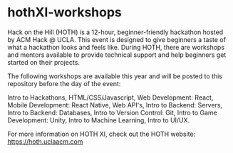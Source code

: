 # hothXI-workshops

Hack on the Hill (HOTH) is a 12-hour, beginner-friendly hackathon hosted by ACM Hack @ UCLA. This event is designed to give beginners a taste of what a hackathon looks and feels like. During HOTH, there are workshops and mentors available to provide technical support and help beginners get started on their projects.

The following workshops are available this year and will be posted to this repository before the day of the event:

Intro to Hackathons, HTML/CSS/Javascript, Web Development: React, Mobile Development: React Native, Web API's, Intro to Backend: Servers, Intro to Backend: Databases, Intro to Version Control: Git, Intro to Game Development: Unity, Intro to Machine Learning, Intro to UI/UX.

For more information on HOTH XI, check out the HOTH website: https://hoth.uclaacm.com
